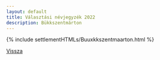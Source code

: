 ```yaml
---
layout: default
title: Választási névjegyzék 2022
description: Bükkszentmárton
---
```


{% include settlementHTMLs/Buuxkkszentmaarton.html %}

[Vissza](./)